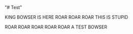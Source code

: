 "# Test" 

KING BOWSER IS HERE
ROAR ROAR ROAR
THIS IS   STUPID

ROAR ROAR ROAR
ROAR ROAR
A    TEST BOWSER

